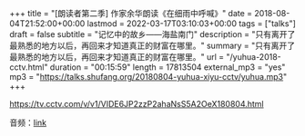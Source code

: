 +++
title = "[朗读者第二季] 作家余华朗读《在细雨中呼喊》"
date = 2018-08-04T21:52:00+00:00
lastmod = 2022-03-17T03:10:03+00:00
tags = ["talks"]
draft = false
subtitle = "记忆中的故乡——海盐南门"
description = "只有离开了最熟悉的地方以后，再回来才知道真正的财富在哪里。"
summary = "只有离开了最熟悉的地方以后，再回来才知道真正的财富在哪里。"
url = "/yuhua-2018-cctv.html"
duration = "00:15:59"
length = 17813504
external_mp3 = "yes"
mp3 = "https://talks.shufang.org/20180804-yuhua-xiyu-cctv/yuhua.mp3"
+++

https://tv.cctv.com/v/v1/VIDE6JP2zzP2ahaNsS5A2OeX180804.html

音频：[link](https://talks.shufang.org/20180804-yuhua-xiyu-cctv/yuhua.mp3)
